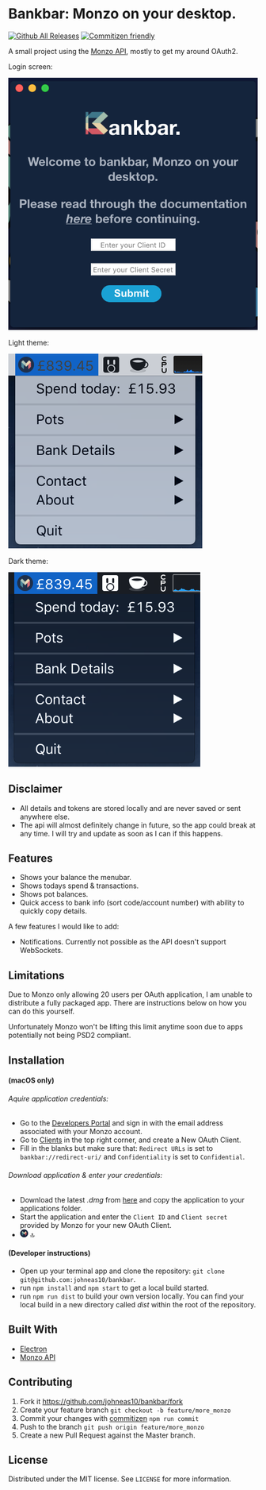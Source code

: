 # Bankbar: Monzo on your desktop.
[![Github All Releases](https://img.shields.io/github/downloads/johneas10/bankbar/total.svg)]()
[![Commitizen friendly](https://img.shields.io/badge/commitizen-friendly-brightgreen.svg)](http://commitizen.github.io/cz-cli/)


A small project using the [Monzo API](https://docs.monzo.com/), mostly to get my around OAuth2.

Login screen:

![](./app/images/icon-readme-login.png)

Light theme:

![](./app/images/icon-readme-light.png)


Dark theme:

![](./app/images/icon-readme-dark.png)

## Disclaimer
- All details and tokens are stored locally and are never saved or sent anywhere else.
- The api will almost definitely change in future, so the app could break at any time. I will try and update as soon as I can if this happens.

## Features
- Shows your balance the menubar.
- Shows todays spend & transactions.
- Shows pot balances.
- Quick access to bank info (sort code/account number) with ability to quickly copy details.

A few features I would like to add:
- Notifications. Currently not possible as the API doesn't support WebSockets.

## Limitations
Due to Monzo only allowing 20 users per OAuth application, I am unable to distribute a fully packaged app. There are instructions below on how you can do this yourself.

Unfortunately Monzo won't be lifting this limit anytime soon due to apps potentially not being PSD2 compliant.

## Installation
#### (macOS only)
###### Aquire application credentials:
- Go to the [Developers Portal](https://developers.monzo.com/) and sign in with the email address associated with your Monzo account.
- Go to [Clients](https://developers.monzo.com/apps/home) in the top right corner, and create a New OAuth Client.
- Fill in the blanks but make sure that: `Redirect URLs` is set to `bankbar://redirect-uri/` and `Confidentiality` is set to `Confidential`.

###### Download application & enter your credentials:
- Download the latest _.dmg_ from [here](https://github.com/johneas10/bankBar/releases) and copy the application to your applications folder.
- Start the application and enter the `Client ID` and `Client secret` provided by Monzo for your new OAuth Client.
- ![](./app/images/icon.png) 🔝

#### (Developer instructions)
- Open up your terminal app and clone the repository: `git clone git@github.com:johneas10/bankbar`.
- run `npm install` and `npm start` to get a local build started.
- run `npm run dist` to build your own version locally. You can find your local build in a new directory called _dist_ within the root of the repository.

## Built With
- [Electron](https://electronjs.org/)
- [Monzo API](https://docs.monzo.com/)

## Contributing
1. Fork it <https://github.com/johneas10/bankbar/fork>
2. Create your feature branch `git checkout -b feature/more_monzo`
3. Commit your changes with [commitizen](https://www.npmjs.com/package/commitizen) `npm run commit`
4. Push to the branch `git push origin feature/more_monzo`
5. Create a new Pull Request against the Master branch.

## License
Distributed under the MIT license. See `LICENSE` for more information.